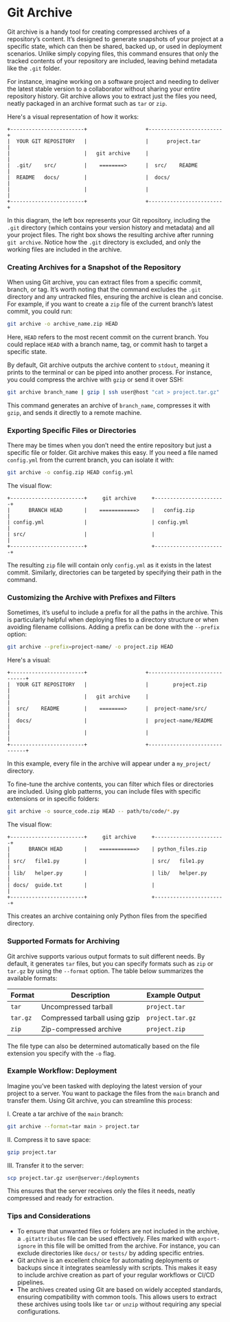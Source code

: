 # Git Archive

Git archive is a handy tool for creating compressed archives of a repository’s content. It’s designed to generate snapshots of your project at a specific state, which can then be shared, backed up, or used in deployment scenarios. Unlike simply copying files, this command ensures that only the tracked contents of your repository are included, leaving behind metadata like the `.git` folder.

For instance, imagine working on a software project and needing to deliver the latest stable version to a collaborator without sharing your entire repository history. Git archive allows you to extract just the files you need, neatly packaged in an archive format such as `tar` or `zip`.

Here's a visual representation of how it works:

```
+------------------------+                   +------------------------+
|  YOUR GIT REPOSITORY   |                   |      project.tar       |
|                        |   git archive     |                        |
|  .git/    src/         |    ========>      |  src/    README        |
|  README   docs/        |                   |  docs/                 |
|                        |                   |                        |
+------------------------+                   +------------------------+
```

In this diagram, the left box represents your Git repository, including the `.git` directory (which contains your version history and metadata) and all your project files. The right box shows the resulting archive after running `git archive`. Notice how the `.git` directory is excluded, and only the working files are included in the archive.

### Creating Archives for a Snapshot of the Repository

When using Git archive, you can extract files from a specific commit, branch, or tag. It’s worth noting that the command excludes the `.git` directory and any untracked files, ensuring the archive is clean and concise. For example, if you want to create a `zip` file of the current branch’s latest commit, you could run:

```bash
git archive -o archive_name.zip HEAD
```

Here, `HEAD` refers to the most recent commit on the current branch. You could replace `HEAD` with a branch name, tag, or commit hash to target a specific state.

By default, Git archive outputs the archive content to `stdout`, meaning it prints to the terminal or can be piped into another process. For instance, you could compress the archive with `gzip` or send it over SSH:

```bash
git archive branch_name | gzip | ssh user@host "cat > project.tar.gz"
```

This command generates an archive of `branch_name`, compresses it with `gzip`, and sends it directly to a remote machine.

### Exporting Specific Files or Directories

There may be times when you don’t need the entire repository but just a specific file or folder. Git archive makes this easy. If you need a file named `config.yml` from the current branch, you can isolate it with:

```bash
git archive -o config.zip HEAD config.yml
```

The visual flow:

```
+------------------------+     git archive     +-----------------------+
|      BRANCH HEAD       |    ============>    |   config.zip          |
| config.yml             |                     | config.yml            |
| src/                   |                     |                       |
+------------------------+                     +-----------------------+
```

The resulting `zip` file will contain only `config.yml` as it exists in the latest commit. Similarly, directories can be targeted by specifying their path in the command.

### Customizing the Archive with Prefixes and Filters

Sometimes, it’s useful to include a prefix for all the paths in the archive. This is particularly helpful when deploying files to a directory structure or when avoiding filename collisions. Adding a prefix can be done with the `--prefix` option:

```bash
git archive --prefix=project-name/ -o project.zip HEAD
```

Here's a visual:

```
+------------------------+                   +------------------------------+
|  YOUR GIT REPOSITORY   |                   |        project.zip           |
|                        |   git archive     |                              |
|  src/    README        |    ========>      |  project-name/src/           |
|  docs/                 |                   |  project-name/README         |
|                        |                   |                              |
+------------------------+                   +------------------------------+
```

In this example, every file in the archive will appear under a `my_project/` directory.


To fine-tune the archive contents, you can filter which files or directories are included. Using glob patterns, you can include files with specific extensions or in specific folders:

```bash
git archive -o source_code.zip HEAD -- path/to/code/*.py
```

The visual flow:

```
+------------------------+     git archive     +-----------------------+
|      BRANCH HEAD       |    ============>    | python_files.zip      |
| src/   file1.py        |                     | src/   file1.py       |
| lib/   helper.py       |                     | lib/   helper.py      |
| docs/  guide.txt       |                     |                       |
+------------------------+                     +-----------------------+
```

This creates an archive containing only Python files from the specified directory.

### Supported Formats for Archiving

Git archive supports various output formats to suit different needs. By default, it generates `tar` files, but you can specify formats such as `zip` or `tar.gz` by using the `--format` option. The table below summarizes the available formats:

| Format       | Description                                   | Example Output       |
|--------------|-----------------------------------------------|----------------------|
| `tar`        | Uncompressed tarball                         | `project.tar`        |
| `tar.gz`     | Compressed tarball using gzip                | `project.tar.gz`     |
| `zip`        | Zip-compressed archive                       | `project.zip`        |

The file type can also be determined automatically based on the file extension you specify with the `-o` flag.

### Example Workflow: Deployment

Imagine you’ve been tasked with deploying the latest version of your project to a server. You want to package the files from the `main` branch and transfer them. Using Git archive, you can streamline this process:

I. Create a tar archive of the `main` branch:

```bash
git archive --format=tar main > project.tar
```

II. Compress it to save space:

```bash
gzip project.tar
```

III. Transfer it to the server:

```bash
scp project.tar.gz user@server:/deployments
```

This ensures that the server receives only the files it needs, neatly compressed and ready for extraction.

### Tips and Considerations

- To ensure that unwanted files or folders are not included in the archive, a `.gitattributes` file can be used effectively. Files marked with `export-ignore` in this file will be omitted from the archive. For instance, you can exclude directories like `docs/` or `tests/` by adding specific entries.
- Git archive is an excellent choice for automating deployments or backups since it integrates seamlessly with scripts. This makes it easy to include archive creation as part of your regular workflows or CI/CD pipelines.
- The archives created using Git are based on widely accepted standards, ensuring compatibility with common tools. This allows users to extract these archives using tools like `tar` or `unzip` without requiring any special configurations.
